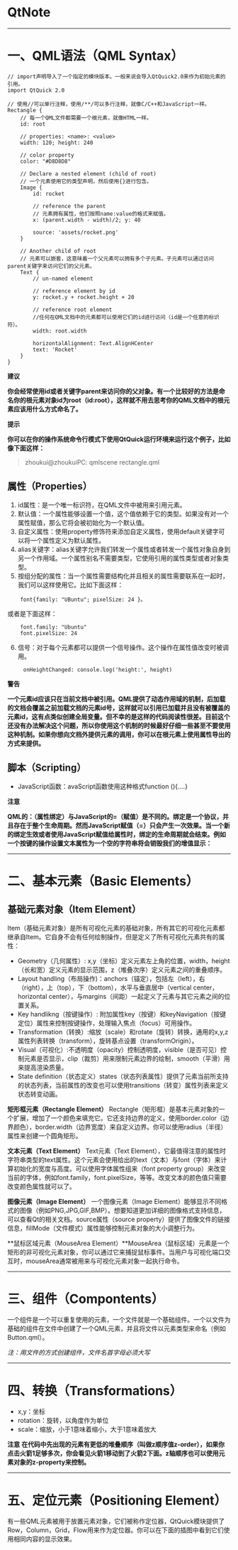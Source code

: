 # QtNote
____________________________________________________________________________

# 一、QML语法（QML Syntax）
```
// import声明导入了一个指定的模块版本。一般来说会导入QtQuick2.0来作为初始元素的引用。
import QtQuick 2.0

// 使用//可以单行注释，使用/**/可以多行注释，就像C/C++和JavaScript一样。
Rectangle {
    // 每一个QML文件都需要一个根元素，就像HTML一样。
    id: root

    // properties: <name>: <value>
    width: 120; height: 240

    // color property
    color: "#D8D8D8"

    // Declare a nested element (child of root)
    // 一个元素使用它的类型声明，然后使用{}进行包含。
    Image {
    	id: rocket

        // reference the parent
        // 元素拥有属性，他们按照name:value的格式来赋值。
        x: (parent.width - width)/2; y: 40

        source: 'assets/rocket.png'
    }

    // Another child of root
    // 元素可以嵌套，这意味着一个父元素可以拥有多个子元素。子元素可以通过访问parent关键字来访问它们的父元素。
    Text {
        // un-named element

        // reference element by id
        y: rocket.y + rocket.height + 20

        // reference root element
        //任何在QML文档中的元素都可以使用它们的id进行访问（id是一个任意的标识符）。
        width: root.width

        horizontalAlignment: Text.AlignHCenter
        text: 'Rocket'
    }
}
```
**建议**

**你会经常使用id或者关键字parent来访问你的父对象。有一个比较好的方法是命名你的根元素对象id为root（id:root），这样就不用去思考你的QML文档中的根元素应该用什么方式命名了。**

**提示**

**你可以在你的操作系统命令行模式下使用QtQuick运行环境来运行这个例子，比如像下面这样：**

>  zhoukui@zhoukuiPC: qmlscene rectangle.qml

## 属性（Properties）
1. id属性：是一个唯一标识符，在QML文件中被用来引用元素。
2. 默认值：一个属性能够设置一个值，这个值依赖于它的类型。如果没有对一个属性赋值，那么它将会被初始化为一个默认值。
3. 自定义属性：使用property修饰符来添加自定义属性，使用default关键字可以将一个属性定义为默认属性。
4. alias关键字：alias关键字允许我们转发一个属性或者转发一个属性对象自身到另一个作用域。一个属性别名不需要类型，它使用引用的属性类型或者对象类型。
5. 按组分配的属性：当一个属性需要结构化并且相关的属性需要联系在一起时，我们可以这样使用它。比如下面这样：
```
	font{family: "UBuntu"; pixelSize: 24 }。
```
或者是下面这样：
```
    font.family: "Ubuntu"
    font.pixelSize: 24
```
6. 信号：对于每个元素都可以提供一个信号操作。这个操作在属性值改变时被调用。
```
	 onHeightChanged: console.log('height:', height)
```

**警告**

**一个元素id应该只在当前文档中被引用。QML提供了动态作用域的机制，后加载的文档会覆盖之前加载文档的元素id号，这样就可以引用已加载并且没有被覆盖的元素id，这有点类似创建全局变量。但不幸的是这样的代码阅读性很差。目前这个还没有办法解决这个问题，所以你使用这个机制的时候最好仔细一些甚至不要使用这种机制。如果你想向文档外提供元素的调用，你可以在根元素上使用属性导出的方式来提供。**

## 脚本（Scripting）
- JavaScript函数：avaScript函数使用这种格式function (){....}

**注意**

**QML的：（属性绑定）与JavaScript的=（赋值）是不同的。绑定是一个协议，并且存在于整个生命周期。然而JavaScript赋值（=）只会产生一次效果。当一个新的绑定生效或者使用JavaScript赋值给属性时，绑定的生命周期就会结束。例如一个按键的操作设置文本属性为一个空的字符串将会销毁我们的增值显示：**

____________________________________________________________

# 二、基本元素（Basic Elements）

## 基础元素对象（Item Element）
Item（基础元素对象）是所有可视化元素的基础对象，所有其它的可视化元素都继承自Item。它自身不会有任何绘制操作，但是定义了所有可视化元素共有的属性：
- Geometry（几何属性）: x,y（坐标）定义元素左上角的位置，width，height（长和宽）定义元素的显示范围，z（堆叠次序）定义元素之间的重叠顺序。
- Layout handling（布局操作)：anchors（锚定），包括左（left），右（right），上（top），下（bottom），水平与垂直居中（vertical center，horizontal center），与margins（间距）一起定义了元素与其它元素之间的位置关系。
- Key handlikng（按键操作）: 附加属性key（按键）和keyNavigation（按键定位）属性来控制按键操作，处理输入焦点（focus）可用操作。
- Transformation（转换）:缩放（scale）和rotate（旋转）转换，通用的x,y,z属性列表转换（transform），旋转基点设置（transformOrigin）。
- Visual（可视化）:不透明度（opacity）控制透明度，visible（是否可见）控制元素是否显示，clip（裁剪）用来限制元素边界的绘制，smooth（平滑）用来提高渲染质量。
- State definition（状态定义）states（状态列表属性）提供了元素当前所支持的状态列表，当前属性的改变也可以使用transitions（转变）属性列表来定义状态转变动画。

**矩形框元素（Rectangle Element）**
Rectangle（矩形框）是基本元素对象的一个扩展，增加了一个颜色来填充它。它还支持边界的定义，使用border.color（边界颜色），border.width（边界宽度）来自定义边界。你可以使用radius（半径）属性来创建一个圆角矩形。

**文本元素（Text Element）**
Text元素（Text Element），它最值得注意的属性时字符串类型的text属性。这个元素会使用给出的text（文本）与font（字体）来计算初始化的宽度与高度。可以使用字体属性组来（font property group）来改变当前的字体，例如font.family，font.pixelSize，等等。改变文本的颜色值只需要改变颜色属性就可以了。

**图像元素（Image Element）**
一个图像元素（Image Element）能够显示不同格式的图像（例如PNG,JPG,GIF,BMP）。想要知道更加详细的图像格式支持信息，可以查看Qt的相关文档。source属性（source property）提供了图像文件的链接信息，fillMode（文件模式）属性能够控制元素对象的大小调整行为。

**鼠标区域元素（MouseArea Element）**MouseArea（鼠标区域）元素是一个矩形的非可视化元素对象，你可以通过它来捕捉鼠标事件。当用户与可视化端口交互时，mouseArea通常被用来与可视化元素对象一起执行命令。
_______________________________________

# 三、组件（Compontents）

一个组件是一个可以重复使用的元素，一个文件就是一个基础组件。一个以文件为基础的组件在文件中创建了一个QML元素，并且将文件以元素类型来命名（例如Button.qml）。

*注：用文件的方式创建组件，文件名首字母必须大写*
______________________________________________

# 四、转换（Transformations）
- x,y：坐标
- rotation：旋转，以角度作为单位
- scale：缩放，小于1意味着缩小，大于1意味着放大

**注意**
**在代码中先出现的元素有更低的堆叠顺序（叫做z顺序值z-order），如果你点击火箭1足够多次，你会看见火箭1移动到了火箭2下面。z轴顺序也可以使用元素对象的z-property来控制。**
_________________________________________________

# 五、定位元素（Positioning Element）
有一些QML元素被用于放置元素对象，它们被称作定位器，QtQuick模块提供了Row，Column，Grid，Flow用来作为定位器。你可以在下面的插图中看到它们使用相同内容的显示效果。